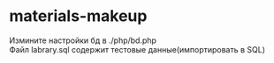 # materials-makeup

Измините настройки бд в ./php/bd.php      
Файл labrary.sql содержит тестовые данные(импортировать в SQL)      
